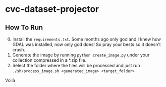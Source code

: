 # cvc-dataset-projector

## How To Run

0. Install the ```requirements.txt```. Some months ago only god and I knew how GDAL was installed, now only god does! So pray your bests so it doesn't crash. 
1. Generate the image by running ```python create_image.py``` under your collection compressed in a *.zip file.
2. Select the folder where the tiles will be processed and just run ```./sh/process_image.sh <generated_image> <target_folder>```

Voilà
